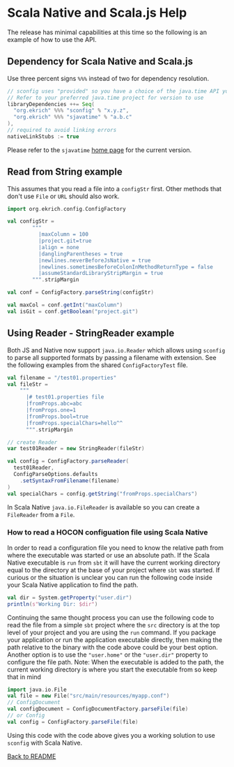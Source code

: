 # Scala Native and Scala.js Help

The release has minimal capabilities at this time so
the following is an example of how to use the API.

## Dependency for Scala Native and Scala.js

Use three percent signs `%%%` instead of two for dependency resolution.

```scala
// sconfig uses "provided" so you have a choice of the java.time API you use
// Refer to your preferred java.time project for version to use
libraryDependencies ++= Seq(
  "org.ekrich" %%% "sconfig" % "x.y.z",
  "org.ekrich" %%% "sjavatime" % "a.b.c"
),
// required to avoid linking errors
nativeLinkStubs := true
```
Please refer to the `sjavatime` [home page](https://github.com/ekrich/sjavatime)
for the current version.

## Read from String example

This assumes that you read a file into a `configStr` first. Other methods
that don't use `File` or `URL` should also work.

```scala
import org.ekrich.config.ConfigFactory

val configStr =
        """
          |maxColumn = 100
          |project.git=true
          |align = none
          |danglingParentheses = true
          |newlines.neverBeforeJsNative = true
          |newlines.sometimesBeforeColonInMethodReturnType = false
          |assumeStandardLibraryStripMargin = true
        """.stripMargin

val conf = ConfigFactory.parseString(configStr)

val maxCol = conf.getInt("maxColumn")
val isGit = conf.getBoolean("project.git")
```

## Using Reader - StringReader example

Both JS and Native now support `java.io.Reader` which allows using `sconfig`
to parse all supported formats by passing a filename with extension. See the
following examples from the shared `ConfigFactoryTest` file.

```scala
val filename = "/test01.properties"
val fileStr =
    """
      |# test01.properties file
      |fromProps.abc=abc
      |fromProps.one=1
      |fromProps.bool=true
      |fromProps.specialChars=hello^^
      """.stripMargin

// create Reader
var test01Reader = new StringReader(fileStr)

val config = ConfigFactory.parseReader(
  test01Reader,
  ConfigParseOptions.defaults
    .setSyntaxFromFilename(filename)
)
val specialChars = config.getString("fromProps.specialChars")
```

In Scala Native `java.io.FileReader` is available so you can create a
`FileReader` from a `File`.

### How to read a HOCON configuation file using Scala Native

In order to read a configuration file you need to know the relative
path from where the executable was started or use an absolute path. If the 
Scala Native executable is `run` from `sbt` it will have the current working directory 
equal to the directory at the base of your project where `sbt` was started. If curious
or the situation is unclear you can run the following code inside your Scala Native
application to find the path.

```scala
val dir = System.getProperty("user.dir")
println(s"Working Dir: $dir")
```

Continuing the same thought process you can use the following code to read the file
from a simple `sbt` project where the `src` directory is at the top
level of your project and you are using the `run` command. If you package your
application or run the application executable directly, then making the path relative
to the binary with the code above could be your best option. Another option is to use
the `"user.home"` or the `"user.dir"` property to configure the file path. Note: When the
executable is added to the path, the current working directory is where you start the
executable from so keep that in mind

```scala
import java.io.File
val file = new File("src/main/resources/myapp.conf")
// ConfigDocument
val configDocument = ConfigDocumentFactory.parseFile(file)
// or Config
val config = ConfigFactory.parseFile(file)
```

Using this code with the code above gives you a working solution to use `sconfig`
with Scala Native.

[Back to README](../README.md)
